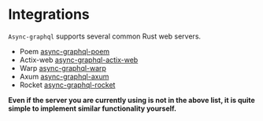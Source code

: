 # Integrations

`Async-graphql` supports several common Rust web servers.

- Poem [async-graphql-poem](https://crates.io/crates/async-graphql-poem)
- Actix-web [async-graphql-actix-web](https://crates.io/crates/async-graphql-actix-web)
- Warp [async-graphql-warp](https://crates.io/crates/async-graphql-warp)
- Axum [async-graphql-axum](https://crates.io/crates/async-graphql-axum)
- Rocket [async-graphql-rocket](https://crates.io/crates/async-graphql-rocket)

**Even if the server you are currently using is not in the above list, it is quite simple to implement similar functionality yourself.**
